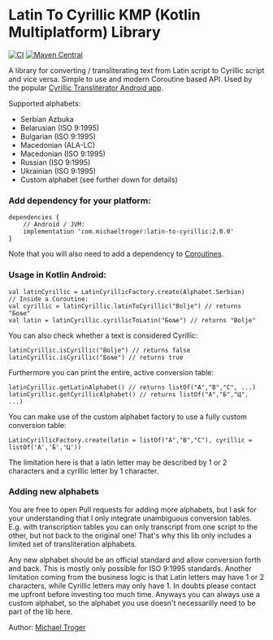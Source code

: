 # Latin To Cyrillic KMP (Kotlin Multiplatform) Library
[![CI](https://github.com/michaeltroger/latin-to-cyrillic/actions/workflows/ci.yml/badge.svg)](https://github.com/michaeltroger/latin-to-cyrillic/actions/workflows/ci.yml) [![Maven Central](https://img.shields.io/maven-central/v/com.michaeltroger/latin-to-cyrillic)](https://central.sonatype.com/search?namespace=com.michaeltroger)

A library for converting / transliterating text from Latin script to Cyrillic script and vice versa.
Simple to use and modern Coroutine based API. Used by the popular [Cyrillic Transliterator Android app](https://github.com/michaeltroger/latintocyrillic-android).

Supported alphabets:
- Serbian Azbuka
- Belarusian (ISO 9:1995)
- Bulgarian (ISO 9:1995)
- Macedonian (ALA-LC)
- Macedonian (ISO 9:1995)
- Russian (ISO 9:1995)
- Ukrainian (ISO 9:1995)
- Custom alphabet (see further down for details)

### Add dependency for your platform:
```
dependencies {
    // Android / JVM:
    implementation 'com.michaeltroger:latin-to-cyrillic:2.0.0' 
}
```
Note that you will also need to add a dependency to [Coroutines](https://github.com/Kotlin/kotlinx.coroutines).

### Usage in Kotlin Android:
```
val latinCyrillic = LatinCyrillicFactory.create(Alphabet.Serbian)
// Inside a Coroutine:
val cyrillic = latinCyrillic.latinToCyrillic("Bolje") // returns "Боље"
val latin = latinCyrillic.cyrillicToLatin("Боље") // returns "Bolje"
```

You can also check whether a text is considered Cyrillic:
```
latinCyrillic.isCyrillic("Bolje") // returns false
latinCyrillic.isCyrillic("Боље") // returns true
```
Furthermore you can print the entire, active conversion table:
```
latinCyrillic.getLatinAlphabet() // returns listOf("A","B","C", ...)
latinCyrillic.getCyrillicAlphabet() // returns listOf("А","Б","Ц", ...)
```

You can make use of the custom alphabet factory to use a fully custom conversion table:
```
LatinCyrillicFactory.create(latin = listOf("A","B","C"), cyrillic = listOf('А','Б','Ц'))
```
The limitation here is that a latin letter may be described by 1 or 2 characters and a cyrillic letter by 1 character.

### Adding new alphabets
You are free to open Pull requests for adding more alphabets, but I ask for your understanding that I only integrate unambiguous conversion tables. E.g. with transcription tables you can only transcript from one script to the other, but not back to the original one! That's why this lib only includes a limited set of transliteration alphabets.

Any new alphabet should be an official standard and allow conversion forth and back. This is mostly only possible for ISO 9:1995 standards. Another limitation coming from the business logic is that Latin letters may have 1 or 2 characters, while Cyrillic letters may only have 1. In doubts please contact me upfront before investing too much time. Anyways you can always use a custom alphabet, so the alphabet you use doesn't necessarilly need to be part of the lib here. 

Author:
[Michael Troger](https://michaeltroger.com)
